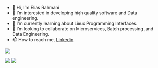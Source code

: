 - 👋 Hi, I’m Elias Rahmani
- 👀 I’m interested in developing high quality software and Data engineering.
- 🌱 I’m currently learning about Linux Programming Interfaces.
- 💞️ I’m looking to collaborate on Microservices, Batch processing ,and Data Engineering.
- 📫 How to reach me, [Linkedin](https://ir.linkedin.com/in/elias-rahmani)

<!---
fractalliter/fractalliter is a ✨ special ✨ repository because its `README.md` (this file) appears on your GitHub profile.
You can click the Preview link to take a look at your changes.
--->
![](http://github-profile-summary-cards.vercel.app/api/cards/profile-details?username=fractalliter&theme=default)

![](http://github-profile-summary-cards.vercel.app/api/cards/repos-per-language?username=fractalliter&theme=default)
![](http://github-profile-summary-cards.vercel.app/api/cards/stats?username=fractalliter&theme=default)
